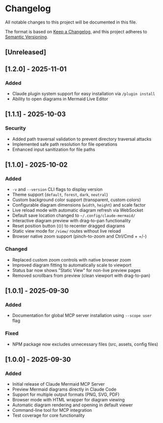 # Changelog

All notable changes to this project will be documented in this file.

The format is based on [Keep a Changelog](https://keepachangelog.com/en/1.0.0/),
and this project adheres to [Semantic Versioning](https://semver.org/spec/v2.0.0.html).

## [Unreleased]

## [1.2.0] - 2025-11-01

### Added

- Claude plugin system support for easy installation via `/plugin install`
- Ability to open diagrams in Mermaid Live Editor

## [1.1.1] - 2025-10-03

### Security

- Added path traversal validation to prevent directory traversal attacks
- Implemented safe path resolution for file operations
- Enhanced input sanitization for file paths

## [1.1.0] - 2025-10-02

### Added

- `-v` and `--version` CLI flags to display version
- Theme support (`default`, `forest`, `dark`, `neutral`)
- Custom background color support (transparent, custom colors)
- Configurable diagram dimensions (`width`, `height`) and scale factor
- Live reload mode with automatic diagram refresh via WebSocket
- Default save location changed to `~/.config/claude-mermaid/`
- Interactive diagram preview with drag-to-pan functionality
- Reset position button (⊙) to recenter dragged diagrams
- Static view mode for `/view/` routes without live reload
- Browser native zoom support (pinch-to-zoom and Ctrl/Cmd + +/-)

### Changed

- Replaced custom zoom controls with native browser zoom
- Improved diagram fitting to automatically scale to viewport
- Status bar now shows "Static View" for non-live preview pages
- Removed scrollbars from preview (clean viewport with drag-to-pan)

## [1.0.1] - 2025-09-30

### Added

- Documentation for global MCP server installation using `--scope user` flag

### Fixed

- NPM package now excludes unnecessary files (src, assets, config files)

## [1.0.0] - 2025-09-30

### Added

- Initial release of Claude Mermaid MCP Server
- Preview Mermaid diagrams directly in Claude Code
- Support for multiple output formats (PNG, SVG, PDF)
- Browser mode with HTML wrapper for diagram viewing
- Automatic diagram rendering and opening in default viewer
- Command-line tool for MCP integration
- Test coverage for core functionality
